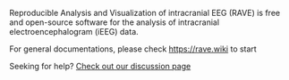 Reproducible Analysis and Visualization of intracranial EEG (RAVE) is free and open-source software for the analysis of intracranial electroencephalogram (iEEG) data.

For general documentations, please check https://rave.wiki to start

Seeking for help? [Check out our discussion page](https://github.com/orgs/rave-ieeg/discussions)

